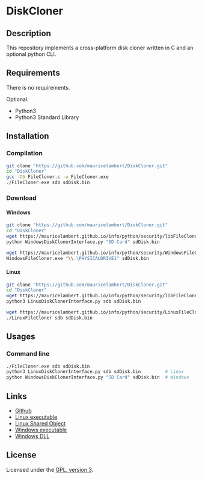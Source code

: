 # DiskCloner

## Description

This repository implements a cross-platform disk cloner written in C and an optional python CLI.

## Requirements

There is no requirements.

Optional:
 - Python3
 - Python3 Standard Library

## Installation

### Compilation

```bash
git clone "https://github.com/mauricelambert/DiskCloner.git"
cd "DiskCloner"
gcc -O5 FileCloner.c -o FileCloner.exe
./FileCloner.exe sdb sdDisk.bin
```

### Download

#### Windows

```bash
git clone "https://github.com/mauricelambert/DiskCloner.git"
cd "DiskCloner"
wget https://mauricelambert.github.io/info/python/security/libFileCloner.dll
python WindowsDiskClonerInterface.py "SD Card" sdDisk.bin
```

```bash
wget https://mauricelambert.github.io/info/python/security/WindowsFileCloner.exe
WindowsFileCloner.exe "\\.\PHYSICALDRIVE1" sdDisk.bin
```

#### Linux

```bash
git clone "https://github.com/mauricelambert/DiskCloner.git"
cd "DiskCloner"
wget https://mauricelambert.github.io/info/python/security/libFileCloner.so
python3 LinuxDiskClonerInterface.py sdb sdDisk.bin
```

```bash
wget https://mauricelambert.github.io/info/python/security/LinuxFileCloner
./LinuxFileCloner sdb sdDisk.bin
```

## Usages

### Command line

```bash
./FileCloner.exe sdb sdDisk.bin
python3 LinuxDiskClonerInterface.py sdb sdDisk.bin         # Linux
python WindowsDiskClonerInterface.py "SD Card" sdDisk.bin  # Windows
```

## Links

 - [Github](https://github.com/mauricelambert/DiskCloner)
 - [Linux executable](https://mauricelambert.github.io/info/python/security/WindowsFileCloner.exe)
 - [Linux Shared Object](https://mauricelambert.github.io/info/python/security/libFileCloner.so)
 - [Windows executable](https://mauricelambert.github.io/info/python/security/WindowsFileCloner.exe)
 - [Windows DLL](https://mauricelambert.github.io/info/python/security/libFileCloner.dll)

## License

Licensed under the [GPL, version 3](https://www.gnu.org/licenses/).
